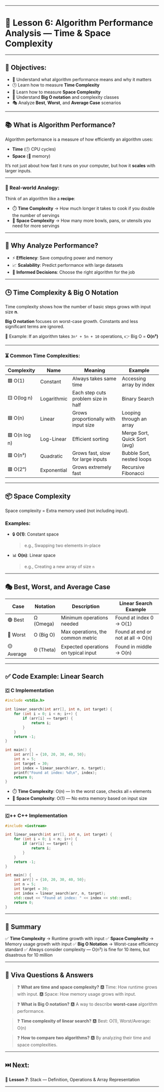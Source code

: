 

---

# 📘 Lesson 6: Algorithm Performance Analysis — Time & Space Complexity

---

## 🎯 Objectives:

* 📏 Understand what algorithm performance means and why it matters
* 🕒 Learn how to measure **Time Complexity**
* 💾 Learn how to measure **Space Complexity**
* 🧠 Understand **Big O notation** and complexity classes
* 🎭 Analyze **Best**, **Worst**, and **Average Case** scenarios

---

## 📚 What is Algorithm Performance?

Algorithm performance is a measure of how efficiently an algorithm uses:

* **Time** (🕒 CPU cycles)
* **Space** (💾 memory)

It’s not just about how fast it runs on your computer, but how it **scales** with larger inputs.

---

### 🧠 Real-world Analogy:

Think of an algorithm like a **recipe**:

* ⏱️ **Time Complexity** → How much longer it takes to cook if you double the number of servings
* 🧂 **Space Complexity** → How many more bowls, pans, or utensils you need for more servings

---

## 🧩 Why Analyze Performance?

* ⚡ **Efficiency**: Save computing power and memory
* 📈 **Scalability**: Predict performance with large datasets
* 🧪 **Informed Decisions**: Choose the right algorithm for the job

---

## 🕒 Time Complexity & Big O Notation

Time complexity shows how the number of basic steps grows with input size **n**.

**Big O notation** focuses on worst-case growth. Constants and less significant terms are ignored.

📌 Example:
If an algorithm takes `3n² + 5n + 10` operations,
👉 Big O = **O(n²)**

---

### ⏳ Common Time Complexities:

| Complexity    | Name        | Meaning                              | Example                      |
| ------------- | ----------- | ------------------------------------ | ---------------------------- |
| 🟩 O(1)       | Constant    | Always takes same time               | Accessing array by index     |
| 🟨 O(log n)   | Logarithmic | Each step cuts problem size in half  | Binary Search                |
| 🟦 O(n)       | Linear      | Grows proportionally with input size | Looping through an array     |
| 🟪 O(n log n) | Log-Linear  | Efficient sorting                    | Merge Sort, Quick Sort (avg) |
| 🟥 O(n²)      | Quadratic   | Grows fast, slow for large inputs    | Bubble Sort, nested loops    |
| 🟥 O(2ⁿ)      | Exponential | Grows extremely fast                 | Recursive Fibonacci          |

---

## 📦 Space Complexity

Space complexity = Extra memory used (not including input).

### Examples:

* 🔒 **O(1)**: Constant space

  > e.g., Swapping two elements in-place
* 📊 **O(n)**: Linear space

  > e.g., Creating a new array of size `n`

---

## 🎭 Best, Worst, and Average Case

| Case       | Notation  | Description                          | Linear Search Example             |
| ---------- | --------- | ------------------------------------ | --------------------------------- |
| 🟢 Best    | Ω (Omega) | Minimum operations needed            | Found at index 0 → O(1)           |
| 🔴 Worst   | O (Big O) | Max operations, the common metric    | Found at end or not at all → O(n) |
| 🟡 Average | Θ (Theta) | Expected operations on typical input | Found in middle → O(n)            |

---

## ✅ Code Example: Linear Search

### 🇨 C Implementation

```c
#include <stdio.h>

int linear_search(int arr[], int n, int target) {
    for (int i = 0; i < n; i++) {
        if (arr[i] == target) {
            return i;
        }
    }
    return -1;
}

int main() {
    int arr[] = {10, 20, 30, 40, 50};
    int n = 5;
    int target = 30;
    int index = linear_search(arr, n, target);
    printf("Found at index: %d\n", index);
    return 0;
}
```

* ⏱️ **Time Complexity**: O(n) — In the worst case, checks all `n` elements
* 💾 **Space Complexity**: O(1) — No extra memory based on input size

---

### 🇨++ C++ Implementation

```cpp
#include <iostream>

int linear_search(int arr[], int n, int target) {
    for (int i = 0; i < n; i++) {
        if (arr[i] == target) {
            return i;
        }
    }
    return -1;
}

int main() {
    int arr[] = {10, 20, 30, 40, 50};
    int n = 5;
    int target = 30;
    int index = linear_search(arr, n, target);
    std::cout << "Found at index: " << index << std::endl;
    return 0;
}
```

---

## 📌 Summary

✅ **Time Complexity** → Runtime growth with input
✅ **Space Complexity** → Memory usage growth with input
✅ **Big O Notation** → Worst-case efficiency standard
✅ Always consider complexity — O(n²) is fine for 10 items, but disastrous for 10 million

---

## 📘 Viva Questions & Answers

> ❓ **What are time and space complexity?**
> 🅰️ Time: How runtime grows with input.
> 🅰️ Space: How memory usage grows with input.

> ❓ **What is Big O notation?**
> 🅰️ A way to describe **worst-case** algorithm performance.

> ❓ **Time complexity of linear search?**
> 🅰️ Best: O(1), Worst/Average: O(n)

> ❓ **How to compare two algorithms?**
> 🅰️ By analyzing their time and space complexities.

---

## ⏭️ Next:

📘 **Lesson 7**: Stack — Definition, Operations & Array Representation

---

